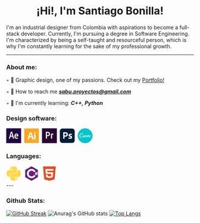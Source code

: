  <h1 align="center">¡Hi!, I'm Santiago Bonilla! </h1>

<div id="header" align="center>
 
  <h3 align="center"> I'm an industrial designer from Colombia with aspirations to become a full-stack developer. 
    Currently, I'm pursuing a degree in Software Engineering. I'm characterized by being a self-taught and resourceful person, which is why I'm constantly learning for the sake of my professional growth.
  </h3>
</div>

---

### About me:

◦ 🎨 Graphic design, one of my passions. Check out my  [Portfolio!](https://www.youtube.com/watch?v=6sy33eDwl-E&t=2s)

◦ 📧 How to reach me ***sabu.proyectos@gmail.com***

◦ 🧠 I'm currently learning:  ***C++, Python***


<div align="left">
  <h3>Design software: </h3>
    <div>
          <img src="https://github.com/devicons/devicon/blob/master/icons/aftereffects/aftereffects-plain.svg?short_path=665e842" title="Aftereffects" alt="Ae" width="40" height="40"/>&nbsp;
          <img src="https://github.com/devicons/devicon/blob/master/icons/illustrator/illustrator-plain.svg" title="Illustrator" alt="Ai" width="40" height="40"/>&nbsp;
          <img src="https://github.com/devicons/devicon/blob/master/icons/premierepro/premierepro-plain.svg" title="Premiere" alt="Pr" width="40" height="40"/>&nbsp;
          <img src="https://github.com/devicons/devicon/blob/master/icons/photoshop/photoshop-plain.svg" title="Photoshop" alt="Ps" width="40" height="40"/>&nbsp;
          <img src="https://github.com/devicons/devicon/blob/master/icons/canva/canva-original.svg" title="Canva" alt="Cn" width="40" height="40"/>&nbsp;
     
  

  <div align="left">
  <h3>Languages: </h3>
    <div>
          <img src="https://github.com/devicons/devicon/blob/master/icons/python/python-plain.svg" title="Python" alt="PY" width="40" height="40"/>&nbsp;
          <img src="https://github.com/devicons/devicon/blob/master/icons/csharp/csharp-plain.svg" title="C++" alt="C++" width="40" height="40"/>&nbsp;
          <img src="https://github.com/devicons/devicon/blob/master/icons/html5/html5-plain.svg" alt="PY" width="40" height="40"/>&nbsp;




 
</div>
---

### Github Stats: 

[![GitHub Streak](https://streak-stats.demolab.com?user=Retuc907&theme=transparent&hide_border=true)](https://git.io/streak-stats)
![Anurag's GitHub stats](https://github-readme-stats.vercel.app/api?username=anuraghazra&show_icons=true&theme=transparent)
[![Top Langs](https://github-readme-stats.vercel.app/api/top-langs/?username=anuraghazra&layout=donut)](https://github.com/anuraghazra/github-readme-stats)


